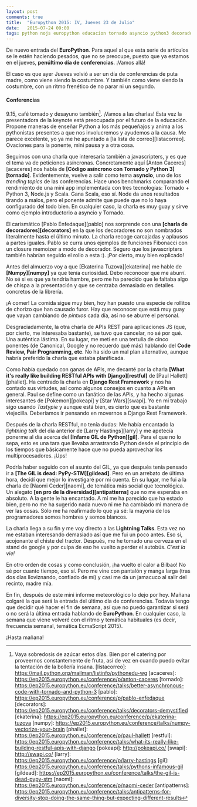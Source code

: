 ```yaml
---
layout: post
comments: true
title:  "Europython 2015: IV, Jueves 23 de Julio"
date:   2015-07-24 09:00
tags: python nojs europython educacion tornado asyncio python3 decoradores numpy code review pair programming restful api django rest framework gil diversidad trans minorias
---
```


De nuevo entrada del **EuroPython**. Para aquel al que esta serie de artículos se le estén haciendo pesados, que no se preocupe, puesto que ya estamos en el jueves, **penúltimo día de conferencias**. ¡Vamos allá!

El caso es que ayer Jueves volvió a ser un día de conferencias de puta madre, como viene siendo la costumbre. Y también como viene siendo la costumbre, con un ritmo frenético de no parar ni un segundo.

#### Conferencias

9.15, café tomado y desayuno también[^1]. ¡Vamos a las charlas! Esta vez la presentadora de la keynote está preocupada por el futuro de la educación. Propone maneras de enseñar Python a los más pequeñajos y anima a los pythonistas presentes a que nos involucremos y ayudemos a la causa. Me parece excelente, yo ya me he apuntado a [la lista de correo][listacorreo]. Ovaciones para la ponente, mini pausa y a otra cosa.

Seguimos con una charla que interesaría también a javascripters, y es que el tema va de peticiones asíncronas. Concretamente aquí [Anton Caceres][acaceres] nos habla de **[Código asíncrono con Tornado y Python 3][tornado]**. Evidentemente, vuelve a salir como tema **asyncio**, uno de los *trending topics* de las conferencias. Hace unos benchmarks comparando el rendimiento de una mini app implementada con tres tecnologías: Tornado + Python 3, Node.js y Scala. Gana Scala, eso sí. Node da unos resultados tirando a malos, pero el ponente admite que puede que no lo haya configurado del todo bien. En cualquier caso, la charla es muy guay y sirve como ejemplo introductorio a asyncio y Tornado.

El carismático [Pablo Enfedaque][pablo] nos sorprende con una **[charla de decoradores][decorators]** en la que los decoradores no son nombrados literalmente hasta el último minuto. La charla recoge carcajadas y aplausos a partes iguales. Pablo se curra unos ejemplos de funciones Fibonacci con un closure memoizer a modo de decorador. Seguro que los javascripters también habrían seguido el rollo a esta :). ¡Por cierto, muy bien explicado!

Antes del almuerzo voy a que [Ekaterina Tuzova][ekaterina] me hable de **[Numpy][numpy]** ya que tenía curiosidad. Debo reconocer que me aburrí. No sé si es que ya tendría hambre, pero me ha parecido que le faltaba algo de chispa a la presentación y que se centraba demasiado en detalles concretos de la librería.

¡A comer! La comida sigue muy bien, hoy han puesto una especie de rollitos de chorizo que han causado furor. Hay que reconocer que está muy guay que vayan cambiando de *pintxos* cada día, así no se aburre el personal.

Desgraciadamente, la otra charla de APIs REST para aplicaciones JS (que, por cierto, me interesaba bastante), se tuvo que cancelar, no sé por qué. Una auténtica lástima. En su lugar, me metí en una tertulia de cinco ponentes (de Canonical, Google y no recuerdo qué más) hablando del **Code Review, Pair Programming, etc**. No ha sido un mal plan alternativo, aunque habría preferido la charla que estaba planificada.

Como había quedado con ganas de APIs, me decanté por la charla **[What it's really like building RESTful APIs with Django][restful]** de [Paul Hallett][phallet]. Ha centrado la charla en **Django Rest Framework** y nos ha contado sus virtudes, así como algunos consejos en cuanto a APIs en general. Paul se define como un fanático de las APIs, y ha hecho algunas interesantes de [Pokemon][pokeapi] y [Star Wars][swapi]. Yo en mi trabajo sigo usando *Tastypie* y aunque está bien, es cierto que es bastante viejecilla. Deberíamos ir pensando en movernos a Django Rest Framework.

Después de la charla RESTful, no tenía dudas: Me había encantado la *lightning talk* del día anterior de [Larry Hastings][larry] y me apetecía ponerme al día acerca del **[Infame GIL de Python][gil]**. Para el que no lo sepa, esto es una tara que llevaba arrastrando Python desde el principio de los tiempos que básicamente hace que no pueda aprovechar los multiprocesadores. ¡Ups!

Podría haber seguido con el asunto del GIL, ya que después tenía pensado ir a **[The GIL is dead: PyPy-STM][gildead]**. Pero en un arrebato de última hora, decidí que mejor lo investigaré por mi cuenta. En su lugar, me fui a la charla de [Naomi Ceder][naomi], de temática más social que tecnológica. Un alegato **[en pro de la diversidad][antipatterns]** que no me esperaba en absoluto. A la gente le ha encantado. A mí me ha parecido que ha estado bien, pero no me ha sugerido nada nuevo ni me ha cambiado mi manera de ver las cosas. Sólo me ha reafirmado lo que ya sé: la mayoría de los programadores somos hombres y somos blancos.

La charla llega a su fin y me voy directo a las **Lightning Talks**. Esta vez no me estaban interesando demasiado así que me fui un poco antes. Eso sí, acojonante el chiste del tractor. Después, me he tomado una cerveza en el stand de google y por culpa de eso he vuelto a perder el autobús. *C'est la vie!*

En otro orden de cosas y como conclusión, ¡ha vuelto el calor a Bilbao! No sé por cuanto tiempo, eso sí. Pero me vine con pantalón y manga larga (tras dos días lloviznando, confiado de mí) y casi me da un jamacuco al salir del recinto, madre mía.

En fin, después de este mini informe meteorológico lo dejo por hoy. Mañana colgaré la que será la entrada del último día de conferencias. Todavía tengo que decidir qué hacer el fin de semana, así que no puedo garantizar si será o no será la última entrada hablando de **EuroPython**. En cualquier caso, la semana que viene volveré con el ritmo y temática habituales (es decir, frecuencia semanal, temática EcmaScript 2015).

¡Hasta mañana!

[^1]: Vaya sobredosis de azúcar estos días. Bien por el catering por proveernos constantemente de fruta, así de vez en cuando puedo evitar la tentación de la bollería insana.
[listacorreo]: https://mail.python.org/mailman/listinfo/pythonedu-wg
[acaceres]: https://ep2015.europython.eu/conference/p/anton-caceres
[tornado]: https://ep2015.europython.eu/conference/talks/better-asynchronous-code-with-tornado-and-python-3
[pablo]: https://ep2015.europython.eu/conference/p/pablo-enfedaque
[decorators]: https://ep2015.europython.eu/conference/talks/decorators-demystified
[ekaterina]: https://ep2015.europython.eu/conference/p/ekaterina-tuzova
[numpy]: https://ep2015.europython.eu/conference/talks/numpy-vectorize-your-brain
[phallet]: https://ep2015.europython.eu/conference/p/paul-hallett
[restful]: https://ep2015.europython.eu/conference/talks/what-its-really-like-building-restful-apis-with-django
[pokeapi]: http://pokeapi.co/
[swapi]: http://swapi.co/
[larry]: https://ep2015.europython.eu/conference/p/larry-hastings
[gil]: https://ep2015.europython.eu/conference/talks/pythons-infamous-gil
[gildead]: https://ep2015.europython.eu/conference/talks/the-gil-is-dead-pypy-stm
[naomi]: https://ep2015.europython.eu/conference/p/naomi-ceder
[antipatterns]: https://ep2015.europython.eu/conference/talks/antipatterns-for-diversity-stop-doing-the-same-thing-but-expecting-different-results
